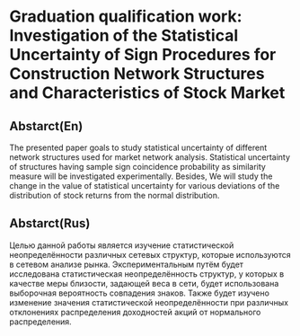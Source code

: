 # Graduation qualification work: Investigation of the Statistical Uncertainty of Sign Procedures for Construction Network Structures and Characteristics of Stock Market

## Abstarct(En)

The presented paper goals to study statistical uncertainty of different network structures used for market network analysis. Statistical uncertainty of structures having sample sign coincidence probability as similarity measure will be investigated experimentally. Besides, We will study the change in the value of statistical uncertainty for various deviations of the distribution of stock returns from the normal distribution.

## Abstarct(Rus)

Целью данной работы является изучение статистической неопределённости различных сетевых структур, которые используются в сетевом анализе рынка. Экспериментальным путём будет исследована статистическая неопределённость структур, у которых в качестве меры близости, задающей веса в сети, будет использована выборочная вероятность совпадения знаков. Также будет изучено изменение значения статистической неопределённости при различных отклонениях распределения доходностей акций от нормального распределения.
